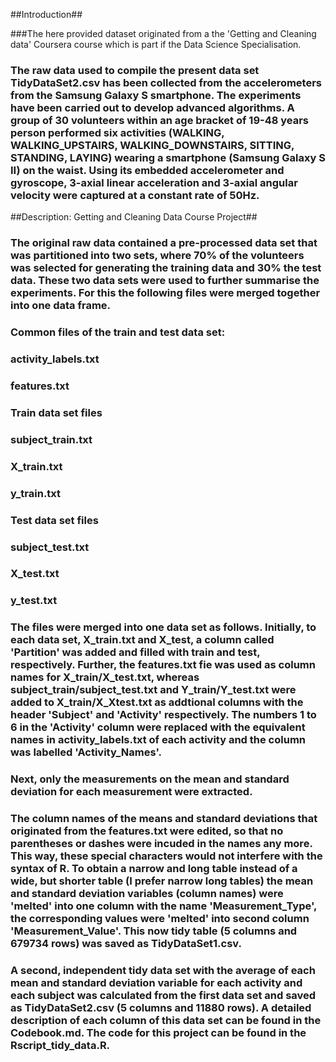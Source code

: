 ##Introduction##

###The here provided dataset originated from a the 'Getting and Cleaning data' Coursera course which is part if the Data Science Specialisation. 
### The raw data used to compile the present data set TidyDataSet2.csv has been collected from the accelerometers from the Samsung Galaxy S smartphone. The experiments have been carried out to develop advanced algorithms. A group of 30 volunteers within an age bracket of 19-48 years person performed six activities (WALKING, WALKING_UPSTAIRS, WALKING_DOWNSTAIRS, SITTING, STANDING, LAYING) wearing a smartphone (Samsung Galaxy S II) on the waist. Using its embedded accelerometer and gyroscope, 3-axial linear acceleration and 3-axial angular velocity were captured at a constant rate of 50Hz. 

##Description: Getting and Cleaning Data Course Project##

### The original raw data contained a pre-processed data set that was partitioned into two sets, where 70% of the volunteers was selected for generating the training data and 30% the test data. These two data sets were used to further summarise the experiments. For this the following files were merged together into one data frame.

### Common files of the train and test data set:
### activity_labels.txt
### features.txt
### Train data set files
### subject_train.txt
### X_train.txt
### y_train.txt
### Test data set files
### subject_test.txt
### X_test.txt
### y_test.txt

### The files were merged into one data set as follows. Initially, to each data set, X_train.txt and X_test, a column called 'Partition' was added and filled with train and test, respectively.  Further, the features.txt fie was used as column names for X_train/X_test.txt, whereas subject_train/subject_test.txt and Y_train/Y_test.txt were added to X_train/X_Xtest.txt as addtional columns with the header 'Subject' and 'Activity' respectively. The numbers 1 to 6 in the 'Activity' column were replaced with the equivalent names in activity_labels.txt of each activity and the column was labelled 'Activity_Names'.
### Next, only the measurements on the mean and standard deviation for each measurement were extracted.
### The column names of the means and standard deviations that originated from the features.txt were edited, so that no parentheses or dashes were incuded in the names any more. This way, these special characters would not interfere with the syntax of R. To obtain a narrow and long table instead of a wide, but shorter table (I prefer narrow long tables) the mean and standard deviation variables (column names) were 'melted' into one column with the name 'Measurement_Type', the corresponding values were 'melted' into second column 'Measurement_Value'. This now tidy table (5 columns and 679734 rows) was saved as TidyDataSet1.csv. 

### A second, independent tidy data set with the average of each mean and standard deviation variable for each activity and each subject was calculated from the first data set and saved as TidyDataSet2.csv (5 columns and 11880 rows). A detailed description of each column of this data set can be found in the Codebook.md. The code for this project can be found in the Rscript_tidy_data.R.


